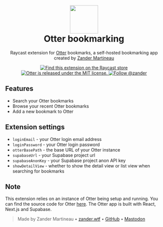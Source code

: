 <div align="center">
  <h1><img
        src="https://raw.githubusercontent.com/mrmartineau/Otter/main/public/otter-logo.svg"
        width="90"
        height="90"
      /><br/>Otter bookmarking</h1>

Raycast extension for [Otter](https://github.com/mrmartineau/Otter) bookmarks, a self-hosted bookmarking app created by [Zander Martineau](https://zander.wtf)

  <p>
    <a href="https://www.raycast.com/mrmartineau/otter">
      <img src="https://img.shields.io/badge/Raycast-Store-red.svg"
        alt="Find this extension on the Raycast store"
      />
    </a>
    <a
      href="https://github.com/MrMartineau/Otter/blob/master/LICENSE"
    >
      <img
        src="https://img.shields.io/badge/license-MIT-blue.svg"
        alt="Otter is released under the MIT license."
      />
    </a>
    <a href="https://main.elk.zone/toot.cafe/@zander">
      <img src="https://img.shields.io/mastodon/follow/90758?domain=https%3A%2F%2Ftoot.cafe" alt="Follow @zander" />
    </a>
  </p>
</div>

## Features

- Search your Otter bookmarks
- Browse your recent Otter bookmarks
- Add a new bookmark to Otter

## Extension settings

- `loginEmail` - your Otter login email address
- `loginPassword` - your Otter login password
- `otterBasePath` - the base URL of your Otter instance
- `supabaseUrl` - your Supabase project url
- `supabaseAnonKey` - your Supabase project anon API key
- `showDetailView` - whether to show the detail view or list view when searching for bookmarks

## Note

This extension relies on an instance of Otter being setup and running. You can find the source code for Otter [here](https://github.com/mrmartineau/Otter). The Otter app is built with React, Next.js and Supabase.

> Made by Zander Martineau • [zander.wtf](https://zander.wtf) • [GitHub](https://github.com/mrmartineau/) • [Mastodon](https://main.elk.zone/toot.cafe/@zander)
